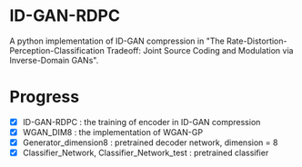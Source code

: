 # ID-GAN-RDPC
A python implementation of ID-GAN compression in "The Rate-Distortion-Perception-Classification Tradeoff: Joint Source Coding and Modulation via Inverse-Domain GANs".
# Progress
- [x] ID-GAN-RDPC : the training of encoder in ID-GAN compression
- [x] WGAN_DIM8 : the implementation of WGAN-GP
- [x] Generator_dimension8 : pretrained decoder network, dimension = 8
- [x] Classifier_Network, Classifier_Network_test : pretrained classifier
